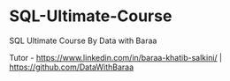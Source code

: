 # SQL-Ultimate-Course
SQL Ultimate Course By Data with Baraa

Tutor - https://www.linkedin.com/in/baraa-khatib-salkini/  |   https://github.com/DataWithBaraa
